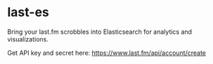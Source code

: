 # last-es

Bring your last.fm scrobbles into Elasticsearch for analytics and visualizations.

Get API key and secret here: https://www.last.fm/api/account/create
